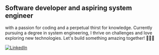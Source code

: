 ## Software developer and aspiring system engineer 
with a passion for coding and a perpetual thirst for knowledge. Currently pursuing a degree in system engineering, I thrive on challenges and love exploring new technologies. Let's build something amazing together! 👨‍💻🚀

[![LinkedIn](https://img.shields.io/badge/LinkedIn-%230077B5.svg?logo=linkedin&logoColor=white)](https://linkedin.com/in/tomibrasca97@gmail.com)
